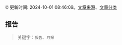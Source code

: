 :alarm_clock: 更新时间: 2024-10-01 08:46:09。[文章来源](/README.md)、[文章分类](/TAGS.md)

## 报告


> 关键字：`报告`、`月报`



